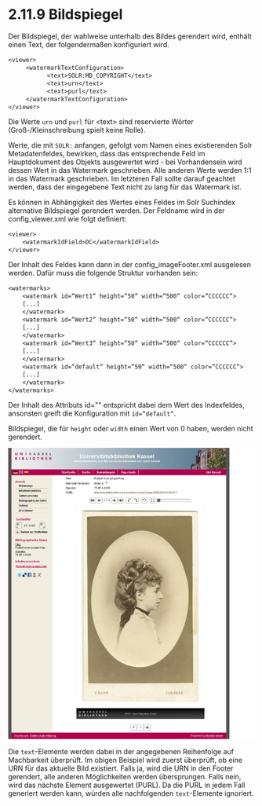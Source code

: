 # 2.11.9 Bildspiegel

Der Bildspiegel, der wahlweise unterhalb des Bildes gerendert wird, enthält einen Text, der folgendermaßen konfiguriert wird.

```markup
<viewer>
     <watermarkTextConfiguration>
           <text>SOLR:MD_COPYRIGHT</text>
           <text>urn</text>
           <text>purl</text>
     </watermarkTextConfiguration>
</viewer>
```

Die Werte `urn` und `purl` für &lt;text&gt; sind reservierte Wörter \(Groß-/Kleinschreibung spielt keine Rolle\).

Werte, die mit `SOLR:` anfangen, gefolgt vom Namen eines existierenden Solr Metadatenfeldes, bewirken, dass das entsprechende Feld im Hauptdokument des Objekts ausgewertet wird - bei Vorhandensein wird dessen Wert in das Watermark geschrieben. Alle anderen Werte werden 1:1 in das Watermark geschrieben. Im letzteren Fall sollte darauf geachtet werden, dass der eingegebene Text nicht zu lang für das Watermark ist. 

Es können in Abhängigkeit des Wertes eines Feldes im Solr Suchindex alternative Bildspiegel gerendert werden. Der Feldname wird in der config\_viewer.xml wie folgt definiert:

```markup
<viewer>
    <watermarkIdField>DC</watermarkIdField>
</viewer>
```

Der Inhalt des Feldes kann dann in der config\_imageFooter.xml ausgelesen werden. Dafür muss die folgende Struktur vorhanden sein:

```markup
<watermarks>
    <watermark id=“Wert1“ height=“50“ width=“500“ color=“CCCCCC“>
    [...]
    </watermark>
    <watermark id=“Wert2“ height=“50“ width=“500“ color=“CCCCCC“>
    [...]
    </watermark>
    <watermark id=“Wert3“ height=“50“ width=“500“ color=“CCCCCC“>
    [...]
    </watermark>
    <watermark id=“default“ height=“50“ width=“500“ color=“CCCCCC“>
    [...]
    </watermark>
</watermarks>
```

Der Inhalt des Attributs id="" entspricht dabei dem Wert des Indexfeldes, ansonsten greift die Konfiguration mit `id=“default“`.

Bildspiegel, die für `height` oder `width` einen Wert von 0 haben, werden nicht gerendert.

![](../../.gitbook/assets/bildspiegel.png)

Die `text`-Elemente werden dabei in der angegebenen Reihenfolge auf Machbarkeit überprüft. Im obigen Beispiel wird zuerst überprüft, ob eine URN für das aktuelle Bild existiert. Falls ja, wird die URN in den Footer gerendert, alle anderen Möglichkeiten werden übersprungen. Falls nein, wird das nächste Element ausgewertet \(PURL\). Da die PURL in jedem Fall generiert werden kann, würden alle nachfolgenden `text`-Elemente ignoriert.

